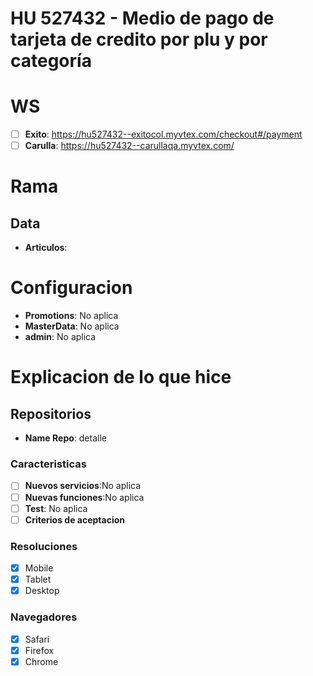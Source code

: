 # HU 527432 - Medio de pago de tarjeta de credito por plu  y por categoría

# WS
- [ ] **Exito**: https://hu527432--exitocol.myvtex.com/checkout#/payment
- [ ] **Carulla**: https://hu527432--carullaqa.myvtex.com/

# Rama

## Data
- **Articulos**:

# Configuracion
- **Promotions**: No aplica
- **MasterData**: No aplica
- **admin**: No aplica

# Explicacion de lo que hice

## Repositorios
- **Name Repo**: detalle 

### Caracteristicas
- [ ] **Nuevos servicios**:No aplica
- [ ] **Nuevas funciones**:No aplica
- [ ] **Test**: No aplica
- [ ] **Criterios de aceptacion**

### Resoluciones
- [x] Mobile
- [x] Tablet
- [x] Desktop

### Navegadores
- [x] Safari
- [x] Firefox
- [x] Chrome
